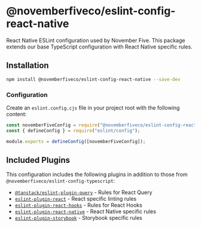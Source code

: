 # @novemberfiveco/eslint-config-react-native

React Native ESLint configuration used by November Five. This package extends our base TypeScript configuration with React Native specific rules.

## Installation

```bash
npm install @novemberfiveco/eslint-config-react-native --save-dev
```

### Configuration

Create an `eslint.config.cjs` file in your project root with the following content:

```javascript
const novemberFiveConfig = require("@novemberfiveco/eslint-config-react-native");
const { defineConfig } = require("eslint/config");

module.exports = defineConfig([novemberFiveConfig]);
```

## Included Plugins

This configuration includes the following plugins in addition to those from `@novemberfiveco/eslint-config-typescript`:

- [`@tanstack/eslint-plugin-query`](https://github.com/TanStack/query/tree/main/packages/eslint-plugin-query) - Rules for React Query
- [`eslint-plugin-react`](https://github.com/jsx-eslint/eslint-plugin-react) - React specific linting rules
- [`eslint-plugin-react-hooks`](https://github.com/facebook/react/tree/main/packages/eslint-plugin-react-hooks) - Rules for React Hooks
- [`eslint-plugin-react-native`](https://github.com/Intellicode/eslint-plugin-react-native) - React Native specific rules
- [`eslint-plugin-storybook`](https://github.com/storybookjs/eslint-plugin-storybook) - Storybook specific rules
